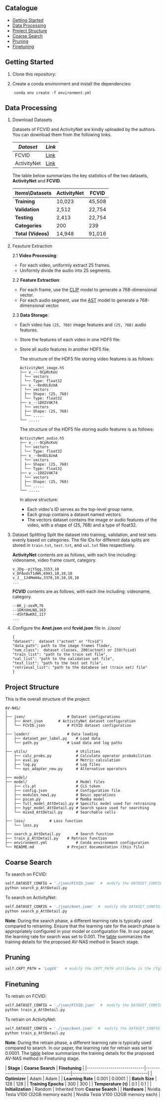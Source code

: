 ## Catalogue
- [Getting Started](#getting-started)
- [Data Processing](#data-processing)
- [Project Structure](#Project-Structure)
- [Coarse Search](#Coarse-Search)
- [Pruning](#Pruning)
- [Finetuning](#Finetuning)


## Getting Started
1. Clone this repository:

2. Create a conda environment and install the dependencies:

```
	conda env create -f environment.yml
```

## Data Processing
1. Download Datasets

   Datasets of FCVID and ActivityNet are kindly uploaded by the authors. You can download them from the following links.
   
	| *Dataset*   | *Link*                                                   |
	| ----------- | ------------------------------------------------------- |
	| FCVID       | [Link](https://d.kuku.lu/uhbzmzn44) |
	| ActivityNet | [Link](https://d.kuku.lu/3uaggpxry) |

   The table below summarizes the key statistics of the two datasets, **ActivityNet** and **FCVID**.
   
	| **Items\Datasets**        | **ActivityNet** | **FCVID**  |
	|---------------------------|-----------------|------------|
	| **Training**             | 10,023          | 45,508     |
	| **Validation**           | 2,512           | 22,754     |
	| **Testing**              | 2,413           | 22,754     |
	| **Categories**           | 200             | 239        |
	| **Total (Videos)**       | 14,948          | 91,016     |

3. Feauture Extraction

    2.1 **Video Processing**:
    - For each video, uniformly extract 25 frames.
    - Uniformly divide the audio into 25 segments.

    2.2 **Feature Extraction**:

    - For each frame, use the [CLIP](https://github.com/openai/CLIP) model to generate a 768-dimensional vector.
    - For each audio segment, use the [AST](https://github.com/YuanGongND/ast) model to generate a 768-dimensional vector.

    2.3 **Data Storage**:
    - Each video has `(25, 768)` image features and `(25, 768)` audio features.
    
    - Store the features of each video in one HDF5 file.
    
    - Store all audio features in another HDF5 file.
    
      The structure of the HDF5 file storing video features is as follows:
      ```
      ActivityNet_image.h5
      ├── v_---9CpRcKoU
      │ └── vectors
      │ └── Type: float32
      ├── v_--0edUL8zmA
      │ └── vectors
      │ ├── Shape: (25, 768)
      │ └── Type: float32
      ├── v_--1DO2V4K74
      │ └── vectors
      │ ├── Shape: (25, 768)
      │ └── .....
      └── .....
      ```
      
      The structure of the HDF5 file storing audio features is as follows:
       ```
      ActivityNet_audio.h5
      ├── v_---9CpRcKoU
      │ └── vectors
      │ └── Type: float32
      ├── v_--0edUL8zmA
      │ └── vectors
      │ ├── Shape: (25, 768)
      │ └── Type: float32
      ├── v_--1DO2V4K74
      │ └── vectors
      │ ├── Shape: (25, 768)
      │ └── .....
      └── .....
       ```

	  In above structure:
      - Each video's ID serves as the top-level group name.
      - Each group contains a dataset named vectors.
      - The vectors dataset contains the image or audio features of the video, with a shape of (25, 768) and a type of float32.
    
4. Dataset Splitting
   Split the dataset into training, validation, and test sets evenly based on categories. The file IDs for different data splits are stored in `train.txt`, `test.txt`, and `val.txt` files respectively.
   
   **ActivityNet** contents are as follows, with each line including: videoname, video frame count, category.
   ```
   v_JDg--pjY5gg,3153,10
   v_DFAodsf1dWk,6943,10,10,10
   v_J__1J4MmH4w,3370,10,10,10,10
   ...
   ```

	 **FCVID** contents are as follows, with each line including: videoname, category.
   ```
   --0K_j-zexM,76
   --1DKnUmLNQ,163
   --45hTBwKRI,117
   ...
   ```
   
5. Configure the **Anet.json** and **fcvid.json** file in ./Json/
   ```
   {
   "dataset":  dataset ("actnet" or "fcvid")
   "data_path": path to the image frames floder,
   "num_class":  dataset classes, 200(actnet) or 239(fcivd)
   "train_list": "path to the train set file",
   "val_list": "path to the validation set file",
   "test_list": "path to the test set file",
   "retrieval_list": "path to the databese set (train set) file"
   }
   ```
   

  ## Project Structure

  This is the overall structure of the project:

```
AV-NAS/
│
├── json/               	# Dataset configurations
│   ├── Anet.json		# ActivityNet dataset configuration
│   └── FCVID.json      	# FCVID dataset configuration
│
├── loader/            		# Data loading
│   ├── dataset_per_label.py	# Load data		
│   └── path.py      		# Load data and log paths
│
├── utils/                      # Utilities
│   ├── calc_probs.py           # Calculate operator probabilities
│   ├── eval.py                 # Metric calculation
│   ├── log.py                  # Log files
│   └── ops_adapter_new.py      # Alternative operators
│
├── model/
├── model/                      # Model files
│   ├── cls.pt                  # CLS token
│   ├── config.json             # Configuration file
│   ├── modules_new1.py         # Basic operations
│   ├── pscan.py                # Mamba model
│   ├── full_model_AttDetail.py # Specific model used for retraining
│   ├── hygr_model_AttDetail.py # Search space used for searching
│   └── mixed_AttDetail.py      # Searchable cells
|
├── loss/			# Loss function
│   └── loss.py
│
├── search_p_AttDetail.py       # Search function
├── train_p_AttDetail.py	# Retrain function
├── environment.yml             # Conda environment configuration
└── README.md          		# Project documentation (this file)
```

  ## Coarse Search

  To search on FCVID:

  ```bash
  self.DATASET_CONFIG = './json/FCVID.json'  #  modify the DATASET_CONFIG attribute in the Path class located in ./loader/path.py.
  python search_p_AttDetail.py
  ```

  To search on ActivityNet:

  ```bash
  self.DATASET_CONFIG = './json/Anet.json'  #  modify the DATASET_CONFIG attribute in the Path class located in ./loader/path.py.
  python search_p_AttDetail.py
  ```
**Note**: During the search phase, a different learning rate is typically used compared to retraining. Ensure that the learning rate for the search phase is appropriately configured in your model or configuration file. In our paper, the learning rate for search was set to 0.001. The [table](#table1) summarizes the training details for the proposed AV-NAS method in Search stage.


  ## Pruning
  ```bash
  self.CKPT_PATH = 'LogXX'   # modify the CKPT_PATH attribute in the CfgSearch class located in train_p_AttDetail.py. Replace 'XX' with specific numbers. After running the train_p_AttDetail.py, pruning will be executed automatically.
  ```

  ## Finetuning

  To retrain on FCVID:
  ```bash
  self.DATASET_CONFIG = './json/FCVID.json'  #  modify the DATASET_CONFIG attribute in the CfgSearch class located in train_p_AttDetail.py.
  python train_p_AttDetail.py
  ```
  To retrain on ActivityNet: 
  ```bash
  self.DATASET_CONFIG = './json/Anet.json'  #  modify the DATASET_CONFIG attribute in the CfgSearch class located in train_p_AttDetail.py.
  python train_p_AttDetail.py
  ```

**Note**: During the retrain phase, a different learning rate is typically used compared to search. In our paper, the learning rate for retrain was set to 0.0001. The [table](#table1) below summarizes the training details for the proposed AV-NAS method in Finetuning stage.


<a name="table1"></a>
| **Stage**                   | **Coarse Search**                            | **Finetuning**                       |
|-----------------------------|----------------------------------------|--------------------------------------|
| **Optimizer**               | Adam                                  | Adam                                 |
| **Learning Rate**           | 0.001                                 | 0.0001                               |
| **Batch Size**              | 128                                   | 128                                  |
| **Training Epochs**         | 300                                   | 300                                  |
| **Temperature (τ)**         | 0.1                                   | 0.1                                  |
| **Initialization**          | Random                                | Inherited from **Coarse Search**     |
| **Hardware**                | Nvidia Tesla V100 (32GB memory each)  | Nvidia Tesla V100 (32GB memory each) |
